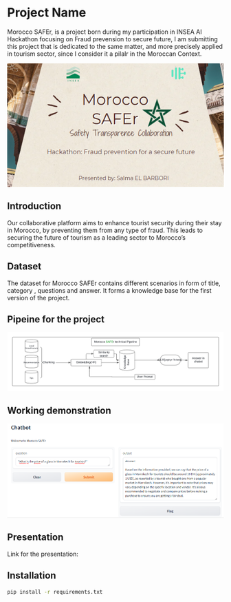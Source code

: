 # Project Name

Morocco SAFEr, is a project born  during my participation in INSEA AI Hackathon focusing on Fraud prevension to secure future, I am submitting this project that is dedicated to the same matter, and more precisely applied in tourism sector, since I consider it a pilalr in the Moroccan Context.

<p align="center">
  <img src="./assets/Cover.PNG" alt="cover" title="cover">
</p>


## Introduction

Our collaborative platform aims to enhance tourist security during their stay in Morocco, by preventing them from any type of fraud. This leads to securing the future of tourism as a leading sector to Morocco’s competitiveness.

## Dataset

The dataset for Morocco SAFEr contains different scenarios in form of title, category , questions and answer. It forms a knowledge base for the first version of the project.

## Pipeine for the project
<img src="./assets/projectPipeline.png" alt="pipeline" title="pipeline">

## Working demonstration
<img src="./assets/WorkingDemo.PNG" alt="demo" title="demo">

## Presentation

Link for the presentation: 



## Installation

```bash
pip install -r requirements.txt
